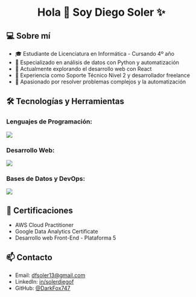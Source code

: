 <h1 align="center">Hola 👋 Soy Diego Soler ✨</h1>

## 💻 Sobre mí
- 🎓 Estudiante de Licenciatura en Informática - Cursando 4º año
- 🔧 Especializado en análisis de datos con Python y automatización
- 🌱 Actualmente explorando el desarrollo web con React
- 💼 Experiencia como Soporte Técnico Nivel 2 y desarrollador freelance
- 🚀 Apasionado por resolver problemas complejos y la automatización

## 🛠️ Tecnologías y Herramientas
### Lenguajes de Programación:
<p>
  <img src="https://skillicons.dev/icons?i=py,js,cs,java&perline=8" />
</p>

### Desarrollo Web:
<p>
  <img src="https://skillicons.dev/icons?i=html,css,react,nodejs&perline=8" />
</p>

### Bases de Datos y DevOps:
<p>
  <img src="https://skillicons.dev/icons?i=mysql,sqlite,docker,git&perline=8" />
</p>

## 📜 Certificaciones
- AWS Cloud Practitioner
- Google Data Analytics Certificate
- Desarrollo web Front-End - Plataforma 5

## 📫 Contacto
- Email: dfsoler13@gmail.com
- LinkedIn: [in/solerdiegof](https://linkedin.com/in/solerdiegof)
- GitHub: [@DarkFox747](https://github.com/DarkFox747)
